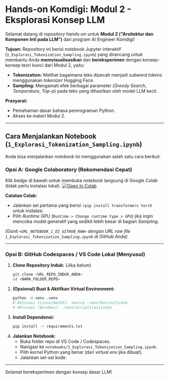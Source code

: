 # Hands-on Komdigi: Modul 2 - Eksplorasi Konsep LLM

Selamat datang di *repository hands-on* untuk **Modul 2 ("Arsitektur dan Komponen Inti pada LLM")** dari program AI Engineer Komdigi!

**Tujuan:**
Repository ini berisi *notebook* Jupyter interaktif (`1_Explorasi_Tokenization_Sampling.ipynb`) yang dirancang untuk membantu Anda **memvisualisasikan** dan **bereksperimen** dengan konsep-konsep teori kunci dari Modul 2, yaitu:
* **Tokenization:** Melihat bagaimana teks dipecah menjadi *subword tokens* menggunakan *tokenizer* Hugging Face.
* **Sampling:** Mengamati efek berbagai parameter (*Greedy Search*, *Temperature*, *Top-p*) pada teks yang dihasilkan oleh model LLM kecil.

**Prasyarat:**
* Pemahaman dasar bahasa pemrograman Python.
* Akses ke materi Modul 2.

---

## Cara Menjalankan Notebook (`1_Explorasi_Tokenization_Sampling.ipynb`)

Anda bisa menjalankan *notebook* ini menggunakan salah satu cara berikut:

### Opsi A: Google Colaboratory (Rekomendasi Cepat)

Klik *badge* di bawah untuk membuka *notebook* langsung di Google Colab (tidak perlu instalasi lokal).
[![Open In Colab](https://colab.research.google.com/assets/colab-badge.svg)](<https://colab.research.google.com/drive/1g7Lj8qWHoBHapE29qQ-kFp92ZjakkciJ?usp=sharing>)

**Catatan Colab:**
* Jalankan sel pertama yang berisi `!pip install transformers torch` untuk instalasi.
* Pilih *Runtime* GPU (`Runtime > Change runtime type > GPU`) jika ingin mencoba model generatif yang sedikit lebih besar di bagian *Sampling*.

*(Ganti `<URL_NOTEBOOK_1_DI_GITHUB_RAW>` dengan URL *raw* file `1_Explorasi_Tokenization_Sampling.ipynb` di GitHub Anda)*

---

### Opsi B: GitHub Codespaces / VS Code Lokal (Menyusul)

1.  **Clone Repository Induk:** (Jika belum)
    ```bash
    git clone <URL_REPO_INDUK_ANDA>
    cd <NAMA_FOLDER_REPO>
    ```
2.  **(Opsional) Buat & Aktifkan Virtual Environment:**
    ```bash
    python -m venv .venv
    # Aktivasi (Linux/macOS): source .venv/bin/activate
    # Aktivasi (Windows): .venv\Scripts\activate
    ```
3.  **Install Dependensi:**
    ```bash
    pip install -r requirements.txt
    ```
4.  **Jalankan Notebook:**
    * Buka folder repo di VS Code / Codespaces.
    * Navigasi ke `notebooks/1_Explorasi_Tokenization_Sampling.ipynb`.
    * Pilih *kernel* Python yang benar (dari *virtual env* jika dibuat).
    * Jalankan sel-sel kode.

---

Selamat bereksperimen dengan konsep dasar LLM!
